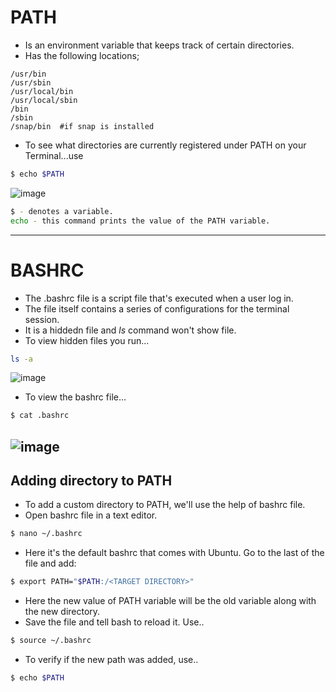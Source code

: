 # PATH
* Is an environment variable that keeps track of certain directories.
* Has the following locations; 
 ```
 /usr/bin
 /usr/sbin
 /usr/local/bin
 /usr/local/sbin
 /bin
 /sbin
 /snap/bin  #if snap is installed
 ```
 * To see what directories are currently registered under PATH on your Terminal...use
```bash
$ echo $PATH
```
![image](https://linuxhint.com/wp-content/uploads/2020/02/1-15-810x95.png)
```bash
$ - denotes a variable.
echo - this command prints the value of the PATH variable.
```
---
# BASHRC
* The .bashrc file is a script file that's executed when a user log in.
* The file itself contains a series of configurations for the terminal session.
* It is a hiddedn file and _ls_ command won't show file.
* To view hidden files you run...
```bash
ls -a
```
![image](https://www.journaldev.com/wp-content/uploads/2020/06/ls-a-command.png.webp)

* To view the bashrc file...
```bash
$ cat .bashrc
```
![image](https://www.journaldev.com/wp-content/uploads/2020/06/cat-bashrc-1.png)
---
## Adding directory to PATH
* To add a custom directory to PATH, we'll use the help of bashrc file.
* Open bashrc file in a text editor.
```bash
$ nano ~/.bashrc
```
* Here it's the default bashrc that comes with Ubuntu. Go to the last of the file and add:
```bash
$ export PATH="$PATH:/<TARGET DIRECTORY>"
```
* Here the new value of PATH variable will be the old variable along with the new directory.
* Save the file and tell bash to reload it. Use..
```bash
$ source ~/.bashrc
```
* To verify if the new path was added, use..
```bash
$ echo $PATH
```
